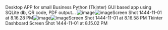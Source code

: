 Desktop APP for small Business
Python (Tkinter) GUI based app using SQLite db, QR code, PDF output... 
![image](https://github.com/hasnain59/ProSHOP/assets/51971584/99d49918-e79d-4ca5-a04b-208511d4554b)![image](https://github.com/hasnain59/ProSHOP/assets/51971584/1814c29f-550b-4606-a4a7-0d7e919cb913)Screen Shot 1444-11-01 at 8.16.28 PM![image](https://github.com/hasnain59/ProSHOP/assets/51971584/4f32d06b-af1a-4a5b-99e4-1ab9a851d48e)![image](https://github.com/hasnain59/ProSHOP/assets/51971584/1f361f34-e172-4e23-893d-5abc2255c669)Screen Shot 1444-11-01 at 8.16.58 PM
Tkinter Dashboard
Screen Shot 1444-11-01 at 8.15.02 PM
